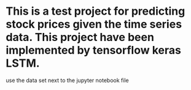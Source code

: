 # This is a test project for predicting stock prices given the time series data. This project have been implemented by tensorflow keras LSTM.

use the data set next to the jupyter notebook file
